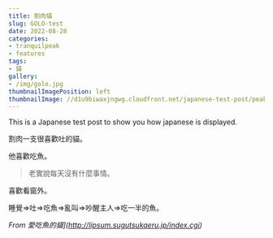 ```yaml
---
title: 割肉貓
slug: GOLO-test
date: 2022-08-28
categories:
- tranquilpeak
- features
tags:
- 貓
gallery:
- /img/golo.jpg
thumbnailImagePosition: left
thumbnailImage: //d1u9biwaxjngwg.cloudfront.net/japanese-test-post/peak-140.jpg
---
```

This is a Japanese test post to show you how japanese is displayed.
<!--more-->

割肉一支很喜歡吐的貓。

他喜歡吃魚。

> 老實說每天沒有什麼事情。

喜歡看窗外。

睡覺=>吐=>吃魚=>亂叫=>吵醒主人=>吃一半的魚。

*From 愛吃魚的貓](http://lipsum.sugutsukaeru.jp/index.cgi)*

